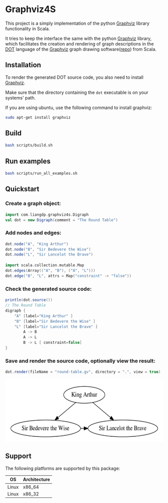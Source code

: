 # Graphviz4S

This project is a simply implementation of the python [Graphviz](https://github.com/xflr6/graphviz) library functionality in Scala.


It tries to keep the interface the same with the python [Graphviz](https://github.com/xflr6/graphviz) library, which facilitates the creation and rendering of graph descriptions in the [DOT](http://www.graphviz.org/doc/info/lang.html) language of the [Graphviz](http://www.graphviz.org/) graph drawing software([repo](https://github.com/ellson/graphviz/)) from Scala.

## Installation

To render the generated DOT source code, you also need to install [Graphviz](http://www.graphviz.org/Download.php).

Make sure that the directory containing the ``dot`` executable is on your
systems' path.

If you are using ubuntu, use the following command to install graphviz:
```bash
sudo apt-get install graphviz
```

## Build
```bash
bash scripts/build.sh
```

## Run examples
```bash
bash scripts/run_all_examples.sh
```

## Quickstart
### Create a graph object:
```scala
import com.liangdp.graphviz4s.Digraph
val dot = new Digraph(comment = "The Round Table")
```
### Add nodes and edges:
```scala
dot.node("A", "King Arthur")
dot.node("B", "Sir Bedevere the Wise")
dot.node("L", "Sir Lancelot the Brave")

import scala.collection.mutable.Map
dot.edges(Array(("A", "B"), ("A", "L")))
dot.edge("B", "L", attrs = Map("constraint" -> "false"))
```
### Check the generated source code:
```scala
println(dot.source())
// The Round Table
digraph {
	"A" [label="King Arthur" ]
	"B" [label="Sir Bedevere the Wise" ]
	"L" [label="Sir Lancelot the Brave" ]
		A -> B
		A -> L
		B -> L [ constraint=false]
}
```
### Save and render the source code, optionally view the result:
```scala
dot.render(fileName = "round-table.gv", directory = ".", view = true)
```
<div align='left'>
  <img src='results/round-table.png' height='200px'>
</div>

## Support
The following platforms are supported by this package:

OS | Architecture
--- | ---
Linux | x86_64
Linux | x86_32
